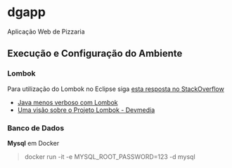 # dgapp
Aplicação Web de Pizzaria

## Execução e Configuração do Ambiente

### Lombok
Para utilização do Lombok no Eclipse siga [esta resposta no StackOverflow](https://stackoverflow.com/a/46034044)
* [Java menos verboso com Lombok](http://blog.caelum.com.br/java-menos-verboso-com-lombok/)
* [Uma visão sobre o Projeto Lombok - Devmedia](https://www.devmedia.com.br/uma-visao-sobre-o-projeto-lombok/28321)

### Banco de Dados
**Mysql** em Docker
>  docker run -it -e MYSQL\_ROOT\_PASSWORD=123 -d mysql